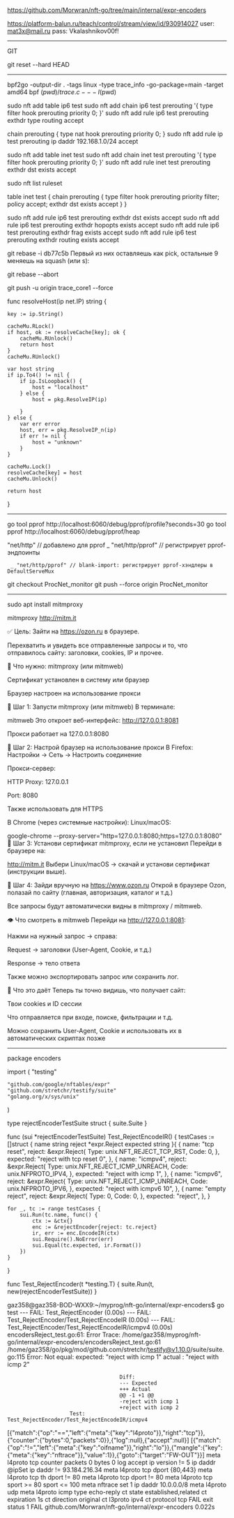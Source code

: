https://github.com/Morwran/nft-go/tree/main/internal/expr-encoders



https://platform-balun.ru/teach/control/stream/view/id/930914027
user: mat3x@mail.ru
pass: Vkalashnikov00f!

__________________________________________________
GIT

git reset --hard HEAD
____________________________________________________



bpf2go -output-dir . -tags linux -type trace_info -go-package=main -target amd64 bpf $(pwd)/trace.c -- -I$(pwd)



sudo nft add table ip6 test
sudo nft add chain ip6 test prerouting '{ type filter hook prerouting priority 0; }'
sudo nft add rule ip6 test prerouting exthdr type routing accept

chain prerouting {
    type nat hook prerouting priority 0;
}
sudo nft add rule ip test prerouting ip daddr 192.168.1.0/24 accept




sudo nft add table inet test
sudo nft add chain inet test prerouting '{ type filter hook prerouting priority 0; }'
sudo nft add rule inet test prerouting exthdr dst exists accept


sudo nft list ruleset

table inet test {
        chain prerouting {
                type filter hook prerouting priority filter; policy accept;
                exthdr dst exists accept
        }
}


sudo nft add rule ip6 test prerouting exthdr dst exists accept
sudo nft add rule ip6 test prerouting exthdr hopopts exists accept
sudo nft add rule ip6 test prerouting exthdr frag exists accept
sudo nft add rule ip6 test prerouting exthdr routing exists accept



git rebase -i db77c5b 
Первый из них оставляешь как pick, остальные 9 меняешь на squash (или s):

git rebase --abort


git push -u origin trace_core1 --force


func resolveHost(ip net.IP) string {

	key := ip.String()

	cacheMu.RLock()
	if host, ok := resolveCache[key]; ok {
		cacheMu.RUnlock()
		return host
	}
	cacheMu.RUnlock()

	var host string
	if ip.To4() != nil {
		if ip.IsLoopback() {
			host = "localhost"
		} else {
			host = pkg.ResolveIP(ip)

		}
	} else {
		var err error
		host, err = pkg.ResolveIP_n(ip)
		if err != nil {
			host = "unknown"
		}
	}

	cacheMu.Lock()
	resolveCache[key] = host
	cacheMu.Unlock()

	return host
}







_______________________________________________________________________________________________


go tool pprof http://localhost:6060/debug/pprof/profile?seconds=30
go tool pprof http://localhost:6060/debug/pprof/heap



"net/http"      // добавлено для pprof
	_ "net/http/pprof" // регистрирует pprof-эндпоинты

     _ "net/http/pprof" // blank-import: регистрирует pprof-хэндлеры в DefaultServeMux



git checkout ProcNet_monitor
git push --force origin ProcNet_monitor


______________________________________________________________________________________________

sudo apt install mitmproxy

mitmproxy
http://mitm.it




✅ Цель:
Зайти на https://ozon.ru в браузере.

Перехватить и увидеть все отправленные запросы и то, что отправилось сайту: заголовки, cookies, IP и прочее.

🧰 Что нужно:
mitmproxy (или mitmweb)

Сертификат установлен в систему или браузер

Браузер настроен на использование прокси

🔧 Шаг 1: Запусти mitmproxy (или mitmweb)
В терминале:

mitmweb
Это откроет веб-интерфейс: http://127.0.0.1:8081

Прокси работает на 127.0.0.1:8080

🔧 Шаг 2: Настрой браузер на использование прокси
В Firefox:
Настройки → Сеть → Настроить соединение

Прокси-сервер:

HTTP Proxy: 127.0.0.1

Port: 8080

Также использовать для HTTPS

В Chrome (через системные настройки):
Linux/macOS:

google-chrome --proxy-server="http=127.0.0.1:8080;https=127.0.0.1:8080"
🔧 Шаг 3: Установи сертификат mitmproxy, если не установил
Перейди в браузере на:

http://mitm.it
Выбери Linux/macOS → скачай и установи сертификат (инструкции выше).

🔎 Шаг 4: Зайди вручную на https://www.ozon.ru
Открой в браузере Ozon, полазай по сайту (главная, авторизация, каталог и т.д.)

Все запросы будут автоматически видны в mitmproxy / mitmweb.

👁 Что смотреть в mitmweb
Перейди на http://127.0.0.1:8081:

Нажми на нужный запрос → справа:

Request → заголовки (User-Agent, Cookie, и т.д.)

Response → тело ответа

Также можно экспортировать запрос или сохранить лог.

🧠 Что это даёт
Теперь ты точно видишь, что получает сайт:

Твои cookies и ID сессии

Что отправляется при входе, поиске, фильтрации и т.д.

Можно сохранить User-Agent, Cookie и использовать их в автоматических скриптах позже
________________________________________________________________________________

package encoders

import (
	"testing"

	"github.com/google/nftables/expr"
	"github.com/stretchr/testify/suite"
	"golang.org/x/sys/unix"
)

type rejectEncoderTestSuite struct {
	suite.Suite
}

func (sui *rejectEncoderTestSuite) Test_RejectEncodeIR() {
	testCases := []struct {
		name     string
		reject   *expr.Reject
		expected string
	}{
		{
			name: "tcp reset",
			reject: &expr.Reject{
				Type: unix.NFT_REJECT_TCP_RST,
				Code: 0,
			},
			expected: "reject with tcp reset 0",
		},
		{
			name: "icmpv4",
			reject: &expr.Reject{
				Type: unix.NFT_REJECT_ICMP_UNREACH,
				Code: unix.NFPROTO_IPV4,
			},
			expected: "reject with icmp 1",
		},
		{
			name: "icmpv6",
			reject: &expr.Reject{
				Type: unix.NFT_REJECT_ICMP_UNREACH,
				Code: unix.NFPROTO_IPV6,
			},
			expected: "reject with icmpv6 10",
		},
		{
			name: "empty reject",
			reject: &expr.Reject{
				Type: 0,
				Code: 0,
			},
			expected: "reject",
		},
	}

	for _, tc := range testCases {
		sui.Run(tc.name, func() {
			ctx := &ctx{}
			enc := &rejectEncoder{reject: tc.reject}
			ir, err := enc.EncodeIR(ctx)
			sui.Require().NoError(err)
			sui.Equal(tc.expected, ir.Format())
		})
	}
}

func Test_RejectEncoder(t *testing.T) {
	suite.Run(t, new(rejectEncoderTestSuite))
}

gaz358@gaz358-BOD-WXX9:~/myprog/nft-go/internal/expr-encoders$ go test 
--- FAIL: Test_RejectEncoder (0.00s)
    --- FAIL: Test_RejectEncoder/Test_RejectEncodeIR (0.00s)
        --- FAIL: Test_RejectEncoder/Test_RejectEncodeIR/icmpv4 (0.00s)
            encodersReject_test.go:61: 
                        Error Trace:    /home/gaz358/myprog/nft-go/internal/expr-encoders/encodersReject_test.go:61
                                                                /home/gaz358/go/pkg/mod/github.com/stretchr/testify@v1.10.0/suite/suite.go:115
                        Error:          Not equal: 
                                        expected: "reject with icmp 1"
                                        actual  : "reject with icmp 2"
                                    
                                        Diff:
                                        --- Expected
                                        +++ Actual
                                        @@ -1 +1 @@
                                        -reject with icmp 1
                                        +reject with icmp 2
                        Test:           Test_RejectEncoder/Test_RejectEncodeIR/icmpv4
[{"match":{"op":"==","left":{"meta":{"key":"l4proto"}},"right":"tcp"}},{"counter":{"bytes":0,"packets":0}},{"log":null},{"accept":null}]
[{"match":{"op":"!=","left":{"meta":{"key":"oifname"}},"right":"lo"}},{"mangle":{"key":{"meta":{"key":"nftrace"}},"value":1}},{"goto":{"target":"FW-OUT"}}]
meta l4proto tcp counter packets 0 bytes 0 log accept
ip version != 5
ip daddr @ipSet
ip daddr != 93.184.216.34 meta l4proto tcp dport {80,443} meta l4proto tcp
th dport != 80
meta l4proto tcp dport != 80
meta l4proto tcp sport >= 80 sport <= 100
meta nftrace set 1 ip daddr 10.0.0.0/8 meta l4proto udp
meta l4proto icmp type echo-reply
ct state established,related
ct expiration 1s
ct direction original
ct l3proto ipv4
ct protocol tcp
FAIL
exit status 1
FAIL    github.com/Morwran/nft-go/internal/expr-encoders        0.022s












